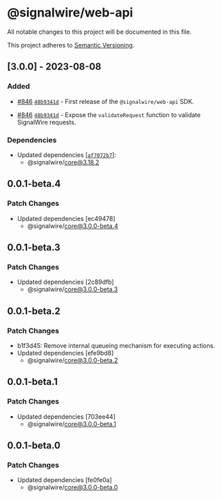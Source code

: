 # @signalwire/web-api

All notable changes to this project will be documented in this file.

This project adheres to [Semantic Versioning](https://semver.org/spec/v2.0.0.html).

## [3.0.0] - 2023-08-08

### Added

- [#846](https://github.com/signalwire/signalwire-js/pull/846) [`48b9341d`](https://github.com/signalwire/signalwire-js/commit/48b9341d11238f9842b854205a28d0f4dc3aee8d) - First release of the `@signalwire/web-api` SDK.

- [#846](https://github.com/signalwire/signalwire-js/pull/846) [`48b9341d`](https://github.com/signalwire/signalwire-js/commit/48b9341d11238f9842b854205a28d0f4dc3aee8d) - Expose the `validateRequest` function to validate SignalWire requests.

### Dependencies

- Updated dependencies [[`af7072b7`](https://github.com/signalwire/signalwire-js/commit/af7072b7415940b9ef00bb2d35b3ed6b6ba979a5)]:
  - @signalwire/core@3.18.2

## 0.0.1-beta.4

### Patch Changes

- Updated dependencies [ec49478]
  - @signalwire/core@3.0.0-beta.4

## 0.0.1-beta.3

### Patch Changes

- Updated dependencies [2c89dfb]
  - @signalwire/core@3.0.0-beta.3

## 0.0.1-beta.2

### Patch Changes

- b1f3d45: Remove internal queueing mechanism for executing actions.
- Updated dependencies [efe9bd8]
  - @signalwire/core@3.0.0-beta.2

## 0.0.1-beta.1

### Patch Changes

- Updated dependencies [703ee44]
  - @signalwire/core@3.0.0-beta.1

## 0.0.1-beta.0

### Patch Changes

- Updated dependencies [fe0fe0a]
  - @signalwire/core@3.0.0-beta.0
